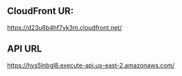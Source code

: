 ## CloudFront UR:

https://d23u6b4hf7vk3m.cloudfront.net/

## API URL

https://hys5lnbgl8.execute-api.us-east-2.amazonaws.com/

